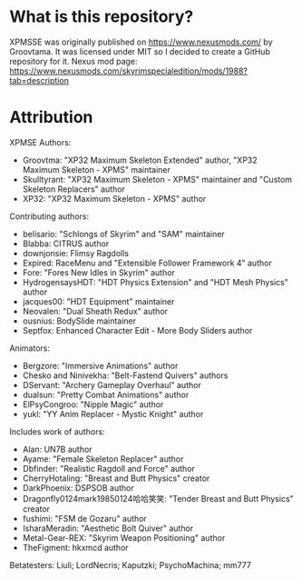 # What is this repository?

XPMSSE was originally published on https://www.nexusmods.com/ by Groovtama.
It was licensed under MIT so I decided to create a GitHub repository for it.
Nexus mod page: https://www.nexusmods.com/skyrimspecialedition/mods/1988?tab=description

# Attribution

XPMSE Authors:
- Groovtma: "XP32 Maximum Skeleton Extended" author, "XP32 Maximum Skeleton - XPMS" maintainer
- Skulltyrant: "XP32 Maximum Skeleton - XPMS" maintainer and "Custom Skeleton Replacers" author
- XP32: "XP32 Maximum Skeleton - XPMS" author

Contributing authors:
- belisario: "Schlongs of Skyrim" and "SAM" maintainer
- Blabba: CITRUS author
- downjonsie: Flimsy Ragdolls
- Expired: RaceMenu and "Extensible Follower Framework 4" author
- Fore: "Fores New Idles in Skyrim" author
- HydrogensaysHDT: "HDT Physics Extension" and "HDT Mesh Physics" author
- jacques00: "HDT Equipment" maintainer
- Neovalen: "Dual Sheath Redux" author
- ousnius: BodySlide maintainer
- Septfox: Enhanced Character Edit - More Body Sliders author

Animators:
- Bergzore: "Immersive Animations" author
- Chesko and Ninivekha: "Belt-Fastend Quivers" authors
- DServant: "Archery Gameplay Overhaul" author
- dualsun: "Pretty Combat Animations" author
- ElPsyCongroo: "Nipple Magic" author
- yukl: "YY Anim Replacer - Mystic Knight" author

Includes work of authors:
- Alan: UN7B author
- Ayame: "Female Skeleton Replacer" author
- Dbfinder: "Realistic Ragdoll and Force" author
- CherryHotaling: "Breast and Butt Physics" creator
- DarkPhoenix: DSPSOB author
- Dragonfly0124mark19850124哈哈笑笑: "Tender Breast and Butt Physics" creator
- fushimi: "FSM de Gozaru" author
- IsharaMeradin: "Aesthetic Bolt Quiver" author
- Metal-Gear-REX: "Skyrim Weapon Positioning" author
- TheFigment: hkxmcd author

Betatesters:
Liuli; LordNecris; Kaputzki; PsychoMachina; mm777
